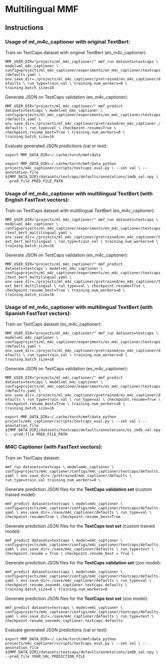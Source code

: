 # Multilingual MMF


## Instructions
### Usage of ml_m4c_captioner with original TextBert:
Train on TextCaps dataset with original TextBert (en_m4c_captioner):

``
MMF_USER_DIR="projects/ml_m4c_captioner/" mmf_run datasets=textcaps \
  model=ml_m4c_captioner \
  config=projects/ml_m4c_captioner/experiments/en_m4c_captioner/textcaps/defaults.yaml \
  env.save_dir=./projects/ml_m4c_captioner/pretrained/en_m4c_captioner/defaults \
  run_type=train_val \
  training.num_workers=0 \
  training.batch_size=16
``

Generate JSON on TextCaps validation (en_m4c_captioner):

``
MMF_USER_DIR="projects/ml_m4c_captioner/" mmf_predict datasets=textcaps \
  model=ml_m4c_captioner \
  config=projects/ml_m4c_captioner/experiments/en_m4c_captioner/textcaps/defaults.yaml \
  env.save_dir=./projects/ml_m4c_captioner/pretrained/en_m4c_captioner_/defaults \
  run_type=val \
  checkpoint.resume=True \
  checkpoint.resume_best=True \
  training.num_workers=0 \
  training.batch_size=16
``

Evaluate generated JSON predictions (val or test):

``
export MMF_DATA_DIR=~/.cache/torch/mmf/data
``

``
export MMF_DATA_DIR=~/.cache/torch/mmf/data
python projects/m4c_captioner/scripts/textcaps_eval.py \
--set val \
--annotation_file ${MMF_DATA_DIR}/datasets/textcaps/defaults/annotations/imdb_val.npy \
--pred_file PRED_FILE_PATH
``

### Usage of ml_m4c_captioner with multilingual TextBert (with English FastText vectors):
Train on TextCaps dataset with multilingual TextBert (en_m4c_captioner):

``
MMF_USER_DIR="projects/ml_m4c_captioner/" mmf_run datasets=textcaps \
  model=ml_m4c_captioner \
  config=projects/ml_m4c_captioner/experiments/en_m4c_captioner/textcaps/text_bert_multilingual.yaml \
  env.save_dir=./projects/ml_m4c_captioner/pretrained/en_m4c_captioner/text_bert_multilingual \
  run_type=train_val \
  training.num_workers=0 \
  training.batch_size=16
``

Generate JSON on TextCaps validation (en_m4c_captioner):

``
MMF_USER_DIR="projects/ml_m4c_captioner/" mmf_predict datasets=textcaps \
  model=ml_m4c_captioner \
  config=projects/ml_m4c_captioner/experiments/en_m4c_captioner/textcaps/text_bert_multilingual.yaml \
  env.save_dir=./projects/ml_m4c_captioner/pretrained/en_m4c_captioner/text_bert_multilingual \
  run_type=val \
  checkpoint.resume=True \
  checkpoint.resume_best=True \
  training.num_workers=0 \
  training.batch_size=16
``

### Usage of ml_m4c_captioner with multilingual TextBert (with Spanish FastText vectors):
Train on TextCaps dataset (es_m4c_captioner):

``
MMF_USER_DIR="projects/ml_m4c_captioner/" mmf_run datasets=textcaps \
    model=ml_m4c_captioner \
    config=projects/ml_m4c_captioner/experiments/es_m4c_captioner/textcaps/defaults.yaml \
    env.save_dir=./projects/ml_m4c_captioner/pretrained/es_m4c_captioner/defaults \
    run_type=train_val \
    training.num_workers=0 \
    training.batch_size=16
``

Generate JSON on TextCaps validation (es_m4c_captioner):

``
MMF_USER_DIR="projects/ml_m4c_captioner/" mmf_predict datasets=textcaps \
  model=ml_m4c_captioner \
  config=projects/ml_m4c_captioner/experiments/es_m4c_captioner/textcaps/defaults.yaml \
  env.save_dir=./projects/ml_m4c_captioner/pretrained/es_m4c_captioner/defaults \
  run_type=train_val \
  run_type=val \
  checkpoint.resume=True \
  checkpoint.resume_best=True \
  training.num_workers=0 \
  training.batch_size=16
``

``
export MMF_DATA_DIR=~/.cache/torch/mmf/data
python projects/m4c_captioner/scripts/textcaps_eval.py \
--set val \
--annotation_file ${MMF_DATA_DIR}/datasets/textcaps/defaults/annotations/es_imdb_val.npy \
--pred_file PRED_FILE_PATH
``


### M4C Captioner (with FastText vectors):
Train on TextCaps dataset:

``
mmf_run datasets=textcaps \
    model=m4c_captioner \
    config=projects/m4c_captioner/configs/m4c_captioner/textcaps/defaults.yaml \
    env.save_dir=./pretrained/m4c_captioner/defaults \
    run_type=train_val
    training.num_workers=0 \
``

Generate prediction JSON files for the **TextCaps validation set** (custom trained model):

``
mmf_predict datasets=textcaps \
    model=m4c_captioner \
    config=projects/m4c_captioner/configs/m4c_captioner/textcaps/defaults.yaml \
    env.save_dir=./save/m4c_captioner/defaults \
    run_type=val \
    checkpoint.resume=True \
    checkpoint.resume_best=True
``

Generate prediction JSON files for the **TextCaps test set** (custom trained model):

``
mmf_predict datasets=textcaps \
    model=m4c_captioner \
    config=projects/m4c_captioner/configs/m4c_captioner/textcaps/defaults.yaml \
    env.save_dir=./save/m4c_captioner/defaults \
    run_type=test \
    checkpoint.resume = True \
    checkpoint.resume_best = True \
``

Generate prediction JSON files for the **TextCaps validation set** (zoo model):

``
mmf_predict datasets=textcaps \
    model=m4c_captioner \
    config=projects/m4c_captioner/configs/m4c_captioner/textcaps/defaults.yaml \
    env.save_dir=./save/m4c_captioner/defaults \
    run_type=val \
    checkpoint.resume_zoo=m4c_captioner.textcaps.defaults \
    training.batch_size=8 \
    training.num_workers=0
``

Generate prediction JSON files for the **TextCaps test set** (zoo model):

``
mmf_predict datasets=textcaps \
    model=m4c_captioner \
    config=projects/m4c_captioner/configs/m4c_captioner/textcaps/defaults.yaml \
    env.save_dir=./save/m4c_captioner/defaults \
    run_type=test \
    checkpoint.resume_zoo=m4c_captioner.textcaps.defaults
``

Evaluate generated JSON predictions (val or test):

``
export MMF_DATA_DIR=~/.cache/torch/mmf/data
python projects/m4c_captioner/scripts/textcaps_eval.py \
    --set val \
    --annotation_file ${MMF_DATA_DIR}/datasets/textcaps/defaults/annotations/imdb_val.npy \
    --pred_file YOUR_VAL_PREDICTION_FILE
``
